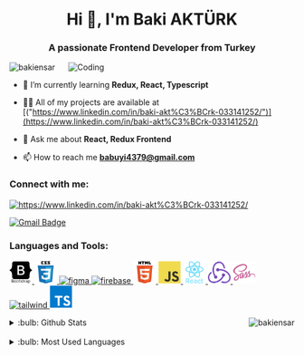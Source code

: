 
<h1 align="center">Hi 👋, I'm Baki AKTÜRK</h1>
<h3 align="center">A passionate Frontend Developer from Turkey</h3>
<img align="right" alt="Coding" width="400" src="https://media.tenor.com/BqbIhT4Mb7cAAAAd/programmer-rounded-edges.gif">
 

<p align="left"> <img src="https://komarev.com/ghpvc/?username=bakiensar&label=Profile%20views&color=0e75b6&style=flat" alt="bakiensar" /> </p>

- 🌱 I’m currently learning **Redux, React, Typescript**

- 👨‍💻 All of my projects are available at [("https://www.linkedin.com/in/baki-akt%C3%BCrk-033141252/")](https://www.linkedin.com/in/baki-akt%C3%BCrk-033141252/)

- 💬 Ask me about **React, Redux  Frontend**

- 📫 How to reach me **babuyi4379@gmail.com**

<h3 align="left">Connect with me:</h3>
<p align="left">
<a href="https://www.linkedin.com/in/baki-akt%C3%BCrk-033141252/" target="blank"><img align="center" src="https://raw.githubusercontent.com/rahuldkjain/github-profile-readme-generator/master/src/images/icons/Social/linked-in-alt.svg" alt="https://www.linkedin.com/in/baki-akt%C3%BCrk-033141252/" height="30" width="40" /></a>

[![Gmail Badge](https://img.shields.io/badge/Gmail-d14836?style=flat-square&logo=Gmail&logoColor=white&link=mailto:babuyi4379@gmail.com)](mailto:babuyi4379.com)

</p>



<h3 align="left">Languages and Tools:</h3>
<p align="left"> <a href="https://getbootstrap.com" target="_blank" rel="noreferrer"> <img src="https://raw.githubusercontent.com/devicons/devicon/master/icons/bootstrap/bootstrap-plain-wordmark.svg" alt="bootstrap" width="40" height="40"/> </a>  <a href="https://www.w3schools.com/css/" target="_blank" rel="noreferrer"> <img src="https://raw.githubusercontent.com/devicons/devicon/master/icons/css3/css3-original-wordmark.svg" alt="css3" width="40" height="40"/> </a> <a href="https://www.figma.com/" target="_blank" rel="noreferrer"> <img src="https://www.vectorlogo.zone/logos/figma/figma-icon.svg" alt="figma" width="40" height="40"/> </a> <a href="https://firebase.google.com/" target="_blank" rel="noreferrer"> <img src="https://www.vectorlogo.zone/logos/firebase/firebase-icon.svg" alt="firebase" width="40" height="40"/> </a> <a href="https://www.w3.org/html/" target="_blank" rel="noreferrer"> <img src="https://raw.githubusercontent.com/devicons/devicon/master/icons/html5/html5-original-wordmark.svg" alt="html5" width="40" height="40"/> </a> <a href="https://developer.mozilla.org/en-US/docs/Web/JavaScript" target="_blank" rel="noreferrer"> <img src="https://raw.githubusercontent.com/devicons/devicon/master/icons/javascript/javascript-original.svg" alt="javascript" width="40" height="40"/> </a> <a href="https://reactjs.org/" target="_blank" rel="noreferrer"> <img src="https://raw.githubusercontent.com/devicons/devicon/master/icons/react/react-original-wordmark.svg" alt="react" width="40" height="40"/> </a> <a href="https://redux.js.org" target="_blank" rel="noreferrer"> <img src="https://raw.githubusercontent.com/devicons/devicon/master/icons/redux/redux-original.svg" alt="redux" width="40" height="40"/> </a> <a href="https://sass-lang.com" target="_blank" rel="noreferrer"> <img src="https://raw.githubusercontent.com/devicons/devicon/master/icons/sass/sass-original.svg" alt="sass" width="40" height="40"/> </a> <a href="https://tailwindcss.com/" target="_blank" rel="noreferrer"> <img src="https://www.vectorlogo.zone/logos/tailwindcss/tailwindcss-icon.svg" alt="tailwind" width="40" height="40"/> </a> <a href="https://www.typescriptlang.org/" target="_blank" rel="noreferrer"> <img src="https://raw.githubusercontent.com/devicons/devicon/master/icons/typescript/typescript-original.svg" alt="typescript" width="40" height="40"/> </a> </p>



<p><img align="right" src="https://github-readme-streak-stats.herokuapp.com/?user=bakiensar&" alt="bakiensar" /></p>

<details>
<summary>:bulb: Github Stats</summary>
<img src='https://github-readme-stats.vercel.app/api?username=bakiensar&theme=radical'>
</details>

<br /> 

<details>
<summary>:bulb: Most Used Languages</summary>
<img src='https://github-readme-stats.vercel.app/api/top-langs/?username=bakiensar&layout=compact'>
</details>
